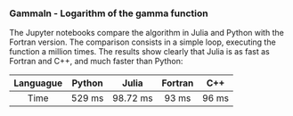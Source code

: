 ### Gammaln - Logarithm of the gamma function

The Jupyter notebooks compare the algorithm in Julia and Python with the Fortran version. The comparison consists in a simple loop, executing the function a million times. The results show clearly that Julia is as fast as Fortran and C++, and much faster than Python:

| Languague | Python | Julia | Fortran | C++ |
| :---: | :---: | :---: | :---: | :---: |
| Time | 529 ms | 98.72 ms | 93 ms | 96 ms |
